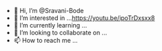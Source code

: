 - 👋 Hi, I’m @Sravani-Bode
- 👀 I’m interested in ...https://youtu.be/ipoTrDxsxx8
- 🌱 I’m currently learning ...   
- 💞️ I’m looking to collaborate on ...
- 📫 How to reach me ...

<!---
Sravani-Bode/Sravani-Bode is a ✨ special ✨ repository because its `README.md` (this file) appears on your GitHub profile.
You can click the Preview link to take a look at your changes.
--->
